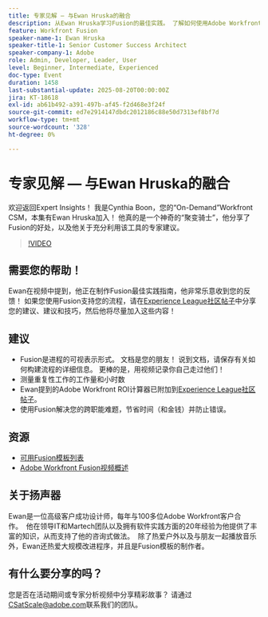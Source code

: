 ```yaml
---
title: 专家见解 — 与Ewan Hruska的融合
description: 从Ewan Hruska学习Fusion的最佳实践。 了解如何使用Adobe Workfront Fusion记录、优化和扩展工作流以提高效率。
feature: Workfront Fusion
speaker-name-1: Ewan Hruska
speaker-title-1: Senior Customer Success Architect
speaker-company-1: Adobe
role: Admin, Developer, Leader, User
level: Beginner, Intermediate, Experienced
doc-type: Event
duration: 1458
last-substantial-update: 2025-08-20T00:00:00Z
jira: KT-18618
exl-id: ab61b492-a391-497b-af45-f2d468e3f24f
source-git-commit: ed7e2914147dbdc2012186c88e50d7313ef8bf7d
workflow-type: tm+mt
source-wordcount: '328'
ht-degree: 0%

---
```


# 专家见解 — 与Ewan Hruska的融合

欢迎返回Expert Insights！  我是Cynthia Boon，您的“On-Demand”Workfront CSM，本集有Ewan Hruska加入！ 他真的是一个神奇的“聚变骑士”，他分享了Fusion的好处，以及他关于充分利用该工具的专家建议。

>[!VIDEO](https://video.tv.adobe.com/v/3469896/?learn=on&enablevpops)

## 需要您的帮助！

Ewan在视频中提到，他正在制作Fusion最佳实践指南，他非常乐意收到您的反馈！  如果您使用Fusion支持您的流程，请在[Experience League社区帖子](https://experienceleaguecommunities.adobe.com/t5/workfront-discussions/video-february-2024-workfront-expert-insights-fusion-with-ewan/td-p/657114)中分享您的建议、建议和技巧，然后他将尽量加入这些内容！

## 建议

* Fusion是进程的可视表示形式。 文档是您的朋友！ 说到文档，请保存有关如何构建流程的详细信息。  更棒的是，用视频记录你自己走过他们！
* 测量重复性工作的工作量和小时数
* Ewan提到的Adobe Workfront ROI计算器已附加到[Experience League社区帖子](https://experienceleaguecommunities.adobe.com/t5/workfront-discussions/video-february-2024-workfront-expert-insights-fusion-with-ewan/td-p/657114)。
* 使用Fusion解决您的跨职能难题，节省时间（和金钱）并防止错误。

## 资源

* [可用Fusion模板列表](https://experienceleague.adobe.com/docs/workfront/using/adobe-workfront-fusion/scenarios-in-fusion/fusion-scenario-templates/currently-available-fusion-templates.html?lang=en)
* [Adobe Workfront Fusion视频概述](https://experienceleague.adobe.com/docs/workfront/using/adobe-workfront-fusion/get-started-with-workfront-fusion/fusion-basics-videos.html?lang=en)

## 关于扬声器

Ewan是一位高级客户成功设计师，每年与100多位Adobe Workfront客户合作。  他在领导IT和Martech团队以及拥有软件实践方面的20年经验为他提供了丰富的知识，从而支持了他的咨询式做法。  除了热爱户外以及与朋友一起播放音乐外，Ewan还热爱大规模改进程序，并且是Fusion模板的制作者。

## 有什么要分享的吗？

您是否在活动期间或专家分析视频中分享精彩故事？ 请通过[CSatScale@adobe.com](mailto:CSatScale@adobe.com)联系我们的团队。
